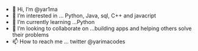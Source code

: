 - 👋 Hi, I’m @yar1ma
- 👀 I’m interested in ... Python, Java, sql, C++ and javacript 
- 🌱 I’m currently learning ...Python
- 💞️ I’m looking to collaborate on ...building apps and helping others solve their problems
- 📫 How to reach me ... twitter @yarimacodes

<!---
yar1ma/yar1ma is a ✨ special ✨ repository because its `README.md` (this file) appears on your GitHub profile.
You can click the Preview link to take a look at your changes.
--->
